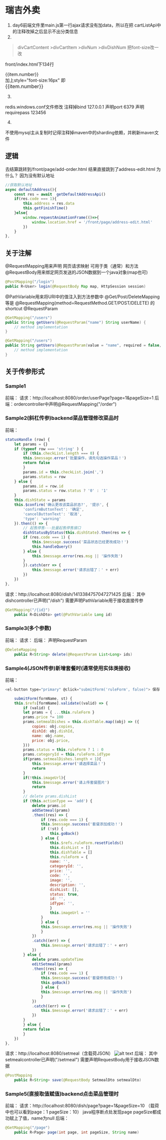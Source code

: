 # 瑞吉外卖
1. day6前端文件里main.js第一行ajax请求没有加data，所以在把 cartListApi中的注释改掉之后显示不出分类信息
2. 
>divCartContent
    >divCartItem
        >divNum
            >divDishNum
把font-size改一改

front/index.html下134行
<div class="divDishNum">{{item.number}}</div>
加上style="font-size:16px"
即
<div class="divDishNum" style="font-size:16px">{{item.number}}</div>

3.
redis.windows.conf文件修改
注释掉bind 127.0.0.1
声明port 6379
声明requirepass 123456

4.
不使用mysql主从复制时记得注释掉maven中的sharding依赖，并刷新maven文件

## 逻辑
去结算跳转到/front/page/add-order.html
结果直接跳到了address-edit.html
为什么？
因为没有默认地址
```javascript
//获取默认地址
async defaultAddress(){
    const res = await  getDefaultAddressApi()
    if(res.code === 1){
        this.address = res.data
        this.getFinishTime()
    }else{
        window.requestAnimationFrame(()=>{
            window.location.href = '/front/page/address-edit.html'
        })
    }
},
```

## 关于注解
@RequestMapping用来声明
网页请求映射
可用于类（通常）和方法
@RequestBody用来绑定网页发送的JSON数据到一个java对象(map也可)
```java
@PostMapping("/login")
public R<User> login(@RequestBody Map map, HttpSession session)
```
@PathVariable用来将URI中的值注入到方法参数中
@Get/Post/DeleteMapping等是
    @RequestMapping(method=RequestMethod.GET/POST/DELETE)
的shortcut
@RequestParam
```java
@GetMapping("/users")
public String getUsers(@RequestParam("name") String userName) {
    // method implementation
}

@GetMapping("/users")
public String getUsers(@RequestParam(value = "name", required = false, defaultValue = "John Doe") String userName) {
    // method implementation
}
```

## 关于传参形式



### Sample1
前端：
请求：http://localhost:8080/order/userPage?page=1&pageSize=1
后端：ordercontroller中声明@RequestMapping("/order")

### Sample2(斜杠传参)backend菜品管理修改菜品时
前端：
```javascript
statusHandle (row) {
    let params = {}
    if (typeof row === 'string' ) {
        if (this.checkList.length === 0) {
        this.$message.error('批量操作，请先勾选操作菜品！')
        return false
        }
        params.id = this.checkList.join(',')
        params.status = row
    } else {
        params.id = row.id
        params.status = row.status ? '0' : '1'
    }
    this.dishState = params
    this.$confirm('确认更改该菜品状态?', '提示', {
        'confirmButtonText': '确定',
        'cancelButtonText': '取消',
        'type': 'warning'
    }).then(() => {
        // 起售停售---批量起售停售接口
        dishStatusByStatus(this.dishState).then(res => {
        if (res.code === 1) {
            this.$message.success('菜品状态已经更改成功！')
            this.handleQuery()
        } else {
            this.$message.error(res.msg || '操作失败')
        }
        }).catch(err => {
            this.$message.error('请求出错了：' + err)
        })
    })
},
```

请求：http://localhost:8080/dish/1413384757047271425
后端：
其中dishcontroller已声明("/dish")
需要声明PathVariable用于接收直接传参
```java
@GetMapping("/{id}")
    public R<DishDto> get(@PathVariable Long id)
```

### Sample3(多个参数)
前端：
请求：
后端：
声明RequestParam
```java
@DeleteMapping
    public R<String> delete(@RequestParam List<Long> ids)
```

### Sample4(JSON传参)新增套餐时(通常使用实体类接收)

前端：
```javascript
<el-button type="primary" @click="submitForm('ruleForm', false)"> 保存 </el-button>

    submitForm(formName, st) {
    this.$refs[formName].validate((valid) => {
        if (valid) {
        let prams = { ...this.ruleForm }
        prams.price *= 100
        prams.setmealDishes = this.dishTable.map((obj) => ({
            copies: obj.copies,
            dishId: obj.dishId,
            name: obj.name,
            price: obj.price,
        }))
        prams.status = this.ruleForm ? 1 : 0
        prams.categoryId = this.ruleForm.idType
        if(prams.setmealDishes.length < 1){
            this.$message.error('请选择菜品！')
            return 
        }
        if(!this.imageUrl){
            this.$message.error('请上传套餐图片')
            return 
        }
        // delete prams.dishList
        if (this.actionType == 'add') {
            delete prams.id
            addSetmeal(prams)
            .then((res) => {
                if (res.code === 1) {
                this.$message.success('套餐添加成功！')
                if (!st) {
                    this.goBack()
                } else {
                    this.$refs.ruleForm.resetFields()
                    this.dishList = []
                    this.dishTable = []
                    this.ruleForm = {
                    name: '',
                    categoryId: '',
                    price: '',
                    code: '',
                    image: '',
                    description: '',
                    dishList: [],
                    status: true,
                    id: '',
                    idType: '',
                    }
                    this.imageUrl = ''
                }
                } else {
                this.$message.error(res.msg || '操作失败')
                }
            })
            .catch((err) => {
                this.$message.error('请求出错了：' + err)
            })
        } else {
            delete prams.updateTime
            editSetmeal(prams)
            .then((res) => {
                if (res.code === 1) {
                this.$message.success('套餐修改成功！')
                this.goBack()
                } else {
                this.$message.error(res.msg || '操作失败')
                }
            })
            .catch((err) => {
                this.$message.error('请求出错了：' + err)
            })
        }
        } else {
        return false
        }
    })
},
```
请求：http://localhost:8080/setmeal（含载荷JSON）
![alt text](image.png)
后端：
其中setmealcontroller已声明("/setmeal")
需要声明RequestBody用于接收JSON数据
```java
@PostMapping
    public R<String> save(@RequestBody SetmealDto setmealDto)
```

### Sample5(直接取值赋值)backend点击菜品管理时
前端：
请求：http://localhost:8080/dish/page?page=1&pageSize=10
（载荷中也可以看到page：1   pageSize：10）
java程序断点处发现page pageSize都成功赋上了值，name为null
后端：
```java
@GetMapping("/page")
    public R<Page> page(int page, int pageSize, String name)
```